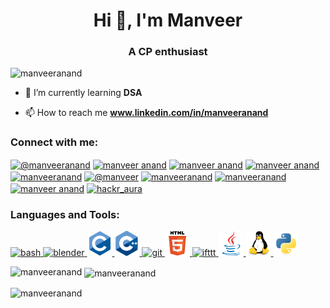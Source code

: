 <h1 align="center">Hi 👋, I'm Manveer</h1>
<h3 align="center">A CP enthusiast</h3>

<p align="left"> <img src="https://komarev.com/ghpvc/?username=manveeranand&label=Profile%20views&color=0e75b6&style=flat" alt="manveeranand" /> </p>

- 🌱 I’m currently learning **DSA**

- 📫 How to reach me **www.linkedin.com/in/manveeranand**

<h3 align="left">Connect with me:</h3>
<p align="left">
<a href="https://dev.to/@manveeranand" target="blank"><img align="center" src="https://raw.githubusercontent.com/rahuldkjain/github-profile-readme-generator/master/src/images/icons/Social/devto.svg" alt="@manveeranand" height="30" width="40" /></a>
<a href="https://www.linkedin.com/in/manveeranand" target="blank"><img align="center" src="https://raw.githubusercontent.com/rahuldkjain/github-profile-readme-generator/master/src/images/icons/Social/linked-in-alt.svg" alt="manveer anand" height="30" width="40" /></a>
<a href="https://stackoverflow.com/users/manveer anand" target="blank"><img align="center" src="https://raw.githubusercontent.com/rahuldkjain/github-profile-readme-generator/master/src/images/icons/Social/stack-overflow.svg" alt="manveer anand" height="30" width="40" /></a>
<a href="https://kaggle.com/manveer anand" target="blank"><img align="center" src="https://raw.githubusercontent.com/rahuldkjain/github-profile-readme-generator/master/src/images/icons/Social/kaggle.svg" alt="manveer anand" height="30" width="40" /></a>
<a href="https://www.codechef.com/users/manveeranand" target="blank"><img align="center" src="https://cdn.jsdelivr.net/npm/simple-icons@3.1.0/icons/codechef.svg" alt="manveeranand" height="30" width="40" /></a>
<a href="https://www.hackerrank.com/@manveer" target="blank"><img align="center" src="https://raw.githubusercontent.com/rahuldkjain/github-profile-readme-generator/master/src/images/icons/Social/hackerrank.svg" alt="@manveer" height="30" width="40" /></a>
<a href="https://codeforces.com/profile/manveeranand" target="blank"><img align="center" src="https://raw.githubusercontent.com/rahuldkjain/github-profile-readme-generator/master/src/images/icons/Social/codeforces.svg" alt="manveeranand" height="30" width="40" /></a>
<a href="https://www.leetcode.com/manveeranand" target="blank"><img align="center" src="https://raw.githubusercontent.com/rahuldkjain/github-profile-readme-generator/master/src/images/icons/Social/leet-code.svg" alt="manveeranand" height="30" width="40" /></a>
<a href="https://www.hackerearth.com/manveer anand" target="blank"><img align="center" src="https://raw.githubusercontent.com/rahuldkjain/github-profile-readme-generator/master/src/images/icons/Social/hackerearth.svg" alt="manveer anand" height="30" width="40" /></a>
<a href="https://www.topcoder.com/members/hackr_aura" target="blank"><img align="center" src="https://raw.githubusercontent.com/rahuldkjain/github-profile-readme-generator/master/src/images/icons/Social/topcoder.svg" alt="hackr_aura" height="30" width="40" /></a>
</p>

<h3 align="left">Languages and Tools:</h3>
<p align="left"> <a href="https://www.gnu.org/software/bash/" target="_blank" rel="noreferrer"> <img src="https://www.vectorlogo.zone/logos/gnu_bash/gnu_bash-icon.svg" alt="bash" width="40" height="40"/> </a> <a href="https://www.blender.org/" target="_blank" rel="noreferrer"> <img src="https://download.blender.org/branding/community/blender_community_badge_white.svg" alt="blender" width="40" height="40"/> </a> <a href="https://www.cprogramming.com/" target="_blank" rel="noreferrer"> <img src="https://raw.githubusercontent.com/devicons/devicon/master/icons/c/c-original.svg" alt="c" width="40" height="40"/> </a> <a href="https://www.w3schools.com/cpp/" target="_blank" rel="noreferrer"> <img src="https://raw.githubusercontent.com/devicons/devicon/master/icons/cplusplus/cplusplus-original.svg" alt="cplusplus" width="40" height="40"/> </a> <a href="https://git-scm.com/" target="_blank" rel="noreferrer"> <img src="https://www.vectorlogo.zone/logos/git-scm/git-scm-icon.svg" alt="git" width="40" height="40"/> </a> <a href="https://www.w3.org/html/" target="_blank" rel="noreferrer"> <img src="https://raw.githubusercontent.com/devicons/devicon/master/icons/html5/html5-original-wordmark.svg" alt="html5" width="40" height="40"/> </a> <a href="https://ifttt.com/" target="_blank" rel="noreferrer"> <img src="https://www.vectorlogo.zone/logos/ifttt/ifttt-ar21.svg" alt="ifttt" width="40" height="40"/> </a> <a href="https://www.java.com" target="_blank" rel="noreferrer"> <img src="https://raw.githubusercontent.com/devicons/devicon/master/icons/java/java-original.svg" alt="java" width="40" height="40"/> </a> <a href="https://www.linux.org/" target="_blank" rel="noreferrer"> <img src="https://raw.githubusercontent.com/devicons/devicon/master/icons/linux/linux-original.svg" alt="linux" width="40" height="40"/> </a> <a href="https://www.python.org" target="_blank" rel="noreferrer"> <img src="https://raw.githubusercontent.com/devicons/devicon/master/icons/python/python-original.svg" alt="python" width="40" height="40"/> </a> </p>

<p><img align="left" src="https://github-readme-stats.vercel.app/api/top-langs?username=manveeranand&show_icons=true&theme=dark&hide_border=true&locale=en&layout=compact" alt="manveeranand" /></p>

<p>&nbsp;<img align="center" src="https://github-readme-stats.vercel.app/api?username=manveeranand&show_icons=true&theme=dark&hide_border=true&locale=en" alt="manveeranand" /></p>

<p><img align="center" src="https://github-readme-streak-stats.herokuapp.com/?user=manveeranand&" alt="manveeranand" /></p>
